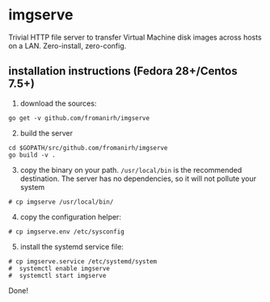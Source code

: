 # imgserve

Trivial HTTP file server to transfer Virtual Machine disk images across hosts on a LAN.
Zero-install, zero-config.

## installation instructions (Fedora 28+/Centos 7.5+)

1. download the sources:
```
go get -v github.com/fromanirh/imgserve
```

2. build the server
```
cd $GOPATH/src/github.com/fromanirh/imgserve
go build -v .
```

3. copy the binary on your path. `/usr/local/bin` is the recommended destination. The server has no dependencies, so it will not pollute your system
```
# cp imgserve /usr/local/bin/
```

4. copy the configuration helper:
```
# cp imgserve.env /etc/sysconfig
```

5. install the systemd service file:
```
# cp imgserve.service /etc/systemd/system
#  systemctl enable imgserve
#  systemctl start imgserve
```

Done!
